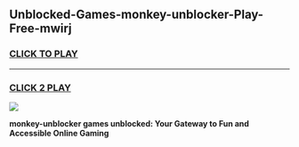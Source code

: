 
## Unblocked-Games-monkey-unblocker-Play-Free-mwirj
<h3>
<a href="https://premium76.site?title=monkey-unblocker&ref=19M">CLICK TO PLAY</a></h3>
<hr>

<h3>
<a href="https://premium76.site?title=monkey-unblocker&ref=19M">CLICK 2 PLAY</a>
  
</h3>

<a href="https://premium76.site?title=monkey-unblocker&ref=19M"><img src="https://clearcache.store/games.png"></a>


**monkey-unblocker games unblocked: Your Gateway to Fun and Accessible Online Gaming**
